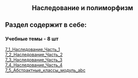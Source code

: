 <h2 style="text-align:center">Наследование и полиморфизм</h2>

## Раздел содержит в себе:

###  Учебные темы - 8 шт


<div>
<a href="https://github.com/kolesnikovvitaliy/pokolenie_python_oop/tree/main/7_Наследование_и_полиморфизм/7_1_Наследование_Часть_1">7_1_Наследование_Часть_1</a>  &nbsp; 
</div> 
<div>
<a href="https://github.com/kolesnikovvitaliy/pokolenie_python_oop/tree/main/7_Наследование_и_полиморфизм/7_2_Наследование_Часть_2">7_2_Наследование_Часть_2</a>  &nbsp; 
</div> 
<div>
<a href="https://github.com/kolesnikovvitaliy/pokolenie_python_oop/tree/main/7_Наследование_и_полиморфизм/7_3_Наследование_Часть_3">7_3_Наследование_Часть_3</a>  &nbsp; 
</div> 
<div>
<a href="https://github.com/kolesnikovvitaliy/pokolenie_python_oop/tree/main/7_Наследование_и_полиморфизм/7_4_Наследование_Часть_4">7_4_Наследование_Часть_4</a>  &nbsp; 
</div> 
<div>
<a href="https://github.com/kolesnikovvitaliy/pokolenie_python_oop/tree/main/7_Наследование_и_полиморфизм/7_5_Абстрактные_классы_модуль_abc">7_5_Абстрактные_классы_модуль_abc</a>  &nbsp; 
</div> 
